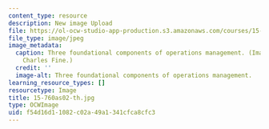 ```yaml
---
content_type: resource
description: New image Upload
file: https://ol-ocw-studio-app-production.s3.amazonaws.com/courses/15-760a-operations-management-spring-2002/f54d16d11082c02a49a1341cfca8cfc3_15-760as02-th.jpg
file_type: image/jpeg
image_metadata:
  caption: Three foundational components of operations management. (Image by Prof.
    Charles Fine.)
  credit: ''
  image-alt: Three foundational components of operations management.
learning_resource_types: []
resourcetype: Image
title: 15-760as02-th.jpg
type: OCWImage
uid: f54d16d1-1082-c02a-49a1-341cfca8cfc3
---
```

